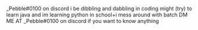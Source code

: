 _Pebble#0100 on discord
i be dibbling and dabbling in coding
might (try) to learn java and im learning python in school+i mess around with batch
DM  ME AT _Pebble#0100 on discord if you want to know anything
